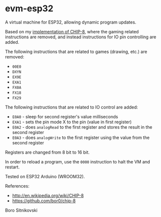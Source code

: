 evm-esp32
=========

A virtual machine for ESP32, allowing dynamic program updates.

Based on my [implementation of CHIP-8](https://github.com/bor0/chip-8), where the gaming related instructions are removed, and instead instructions for IO pin controlling are added.

The following instructions that are related to games (drawing, etc.) are removed:

- `00E0`
- `DXYN`
- `EX9E`
- `EXA1`
- `FX0A`
- `FX18`
- `FX29`

The following instructions that are related to IO control are added:

- `E0A0` - sleep for second register's value milliseconds
- `EXA1` - sets the pin mode X to the pin (value in first register)
- `E0A2` - does `analogRead` to the first register and stores the result in the second register
- `E0A3` - does `analogWrite` to the first register using the value from the second register

Registers are changed from 8 bit to 16 bit.

In order to reload a program, use the `0000` instruction to halt the VM and restart.

Tested on ESP32 Arduino (WROOM32).

References:

- http://en.wikipedia.org/wiki/CHIP-8
- https://github.com/bor0/chip-8

Boro Sitnikovski
